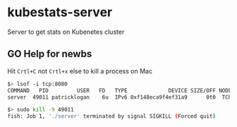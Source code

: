 # kubestats-server

Server to get stats on Kubenetes cluster


## GO Help for newbs

Hit `Crtl+C` not `Crtl+x` else
to kill a process on Mac

```bash
$> lsof -i tcp:8080
COMMAND   PID         USER   FD   TYPE             DEVICE SIZE/OFF NODE NAME
server  49011 patricklogan    6u  IPv6 0xf148eca9f4ef31a9      0t0  TCP *:http-alt (LISTEN)

$> sudo kill -9 49011
fish: Job 1, './server' terminated by signal SIGKILL (Forced quit)
```
